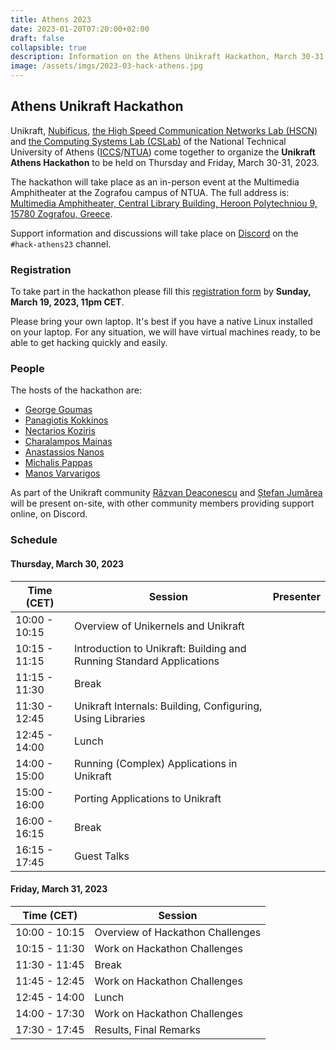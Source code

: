 ```yaml
---
title: Athens 2023
date: 2023-01-20T07:20:00+02:00
draft: false
collapsible: true
description: Information on the Athens Unikraft Hackathon, March 30-31, 2023
image: /assets/imgs/2023-03-hack-athens.jpg
---
```


## Athens Unikraft Hackathon

Unikraft, [Nubificus](https://nubificus.co.uk/), [the High Speed Communication Networks Lab (HSCN)](http://hscnl.ece.ntua.gr/) and [the Computing Systems Lab (CSLab)](http://www.cslab.ece.ntua.gr/) of the National Technical University of Athens ([ICCS](https://www.iccs.gr/en/)/[NTUA](https://www.ntua.gr/en/)) come together to organize the **Unikraft Athens Hackathon** to be held on Thursday and Friday, March 30-31, 2023.

The hackathon will take place as an in-person event at the Multimedia Amphitheater at the Zografou campus of NTUA.
The full address is: [Multimedia Amphitheater, Central Library Building, Heroon Polytechniou 9, 15780 Zografou, Greece](https://goo.gl/maps/NPyEgR286NdeCM2X7).

Support information and discussions will take place on [Discord](http://bit.ly/UnikraftDiscord) on the `#hack-athens23` channel.

### Registration

To take part in the hackathon please fill this [registration form](https://forms.gle/a315sJrzRQV8rZdz8) by **Sunday, March 19, 2023, 11pm CET**.

Please bring your own laptop.
It's best if you have a native Linux installed on your laptop.
For any situation, we will have virtual machines ready, to be able to get hacking quickly and easily.

### People

The hosts of the hackathon are:

* [George Goumas](http://www.cslab.ntua.gr/~goumas/)
* [Panagiotis Kokkinos](https://gr.linkedin.com/in/panagiotis-kokkinos-8238783)
* [Nectarios Koziris](http://www.cslab.ntua.gr/~nkoziris/)
* [Charalampos Mainas](https://cmainas.gitlab.io/)
* [Anastassios Nanos](https://ananos.co.uk/)
* [Michalis Pappas](https://github.com/michpappas)
* [Manos Varvarigos](https://www.ece.ntua.gr/en/staff/193)

As part of the Unikraft community [Răzvan Deaconescu](https://github.com/razvand/) and [Ștefan Jumărea](https://github.com/StefanJum) will be present on-site, with other community members providing support online, on Discord.

### Schedule

#### Thursday, March 30, 2023

| Time (CET)    | Session                                                              | Presenter          |
| ------------- | -------------------------------------------------------------------- | ------------------ |
| 10:00 - 10:15 | Overview of Unikernels and Unikraft                                  |                    |
| 10:15 - 11:15 | Introduction to Unikraft: Building and Running Standard Applications |                    |
| 11:15 - 11:30 | Break                                                                |                    |
| 11:30 - 12:45 | Unikraft Internals: Building, Configuring, Using Libraries           |                    |
| 12:45 - 14:00 | Lunch                                                                |                    |
| 14:00 - 15:00 | Running (Complex) Applications in Unikraft                           |                    |
| 15:00 - 16:00 | Porting Applications to Unikraft                                     |                    |
| 16:00 - 16:15 | Break                                                                |                    |
| 16:15 - 17:45 | Guest Talks                                                          |                    |

#### Friday, March 31, 2023

| Time (CET)    | Session                                             |
| ------------- | --------------------------------------------------- |
| 10:00 - 10:15 | Overview of Hackathon Challenges                    |
| 10:15 - 11:30 | Work on Hackathon Challenges                        |
| 11:30 - 11:45 | Break                                               |
| 11:45 - 12:45 | Work on Hackathon Challenges                        |
| 12:45 - 14:00 | Lunch                                               |
| 14:00 - 17:30 | Work on Hackathon Challenges                        |
| 17:30 - 17:45 | Results, Final Remarks                              |

